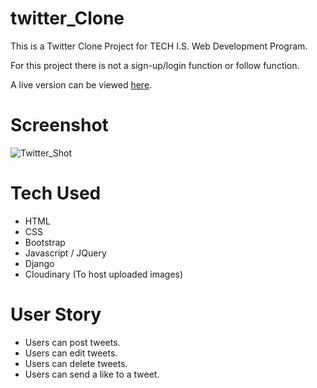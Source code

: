 # twitter_Clone

This is a Twitter Clone Project for TECH I.S. Web Development Program.

For this project there is not a sign-up/login function or follow function.

A live version can be viewed [here](https://jake-twitter.herokuapp.com/).

# Screenshot

![Twitter_Shot](https://user-images.githubusercontent.com/76409353/120568137-eb1f9580-c3d8-11eb-8630-123dd2ccf327.png)

# Tech Used

* HTML
* CSS
* Bootstrap
* Javascript / JQuery
* Django
* Cloudinary (To host uploaded images)

# User Story

* Users can post tweets.
* Users can edit tweets.
* Users can delete tweets.
* Users can send a like to a tweet.
